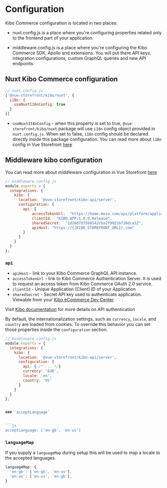 # Configuration

Kibo Commerce configuration is located in two places:

- nuxt.config.js is a place where you're configuring properties related only to the frontend part of your application.

- middleware.config.js is a place where you're configuring the Kibo Commerce SDK, Apollo and extensions. You will put there API keys, integration configurations, custom GraphQL queries and new API endpoints.

## Nuxt Kibo Commerce configuration

```js
// nuxt.config.js
['@vue-storefront/kibo/nuxt', {
  i18n: {
    useNuxtI18nConfig: true
  }
}]
```

- `useNuxtI18nConfig` - when this property is set to true, `@vue-storefront/kibo/nuxt` package will use `i18n` config object provided in `nuxt.config.js`. When set to false, `i18n` config should be declared directly inside this package configuration. You can read more about `i18n` config in Vue Storefront [here](../advanced/internationalization.md)

## Middleware kibo configuration

You can read more about middleware configuration in Vue Storefront [here](../advanced/server-middleware.md#configuration)

```js
// middleware.config.js
module.exports = {
  integrations: {
    kibo: {
      location: '@vue-storefront/kibo-api/server',
      configuration: {
        api: {
            accessTokenUrl:  "https://home.mozu.com/api/platform/applications/authtickets/oauth",
            clientId:  "KIBO.APP.1.0.0.Release",
            sharedSecret:  "1d16d7d35b8542cba2f99216f20dca32",
            apiHost: "https://{{KIBO_STOREFRONT_URL}}.com"
        }
      }
    }
  }
};
```

### `api`

- `apiHost` - link to your Kibo Commerce GraphQL API instance.
- `accessTokenUrl` - link to Kibo Commerce Authentication Server. It is used to request an access token from Kibo Commerce OAuth 2.0 service.
- `clientId` - Unique Application (Client) ID of your Application
- `sharedSecret` - Secret API key used to authenticate application. Viewable from your [Kibo eCommerce Dev Center](https://mozu.com/login)

Visit [Kibo documentation](https://apidocs.kibong-perf.com/?spec=graphql#auth) for more details on API authentication


By default, the internationalization settings, such as `currency`, `locale`, and `country` are loaded from cookies. To override this behavior you can set those properties inside the `configuration` section.

```js
// middleware.config.js
module.exports = {
  integrations: {
    kibo: {
      location: '@vue-storefront/kibo-api/server',
      configuration: {
        api: { /* ... */}
        currency: 'EUR',
        locale: 'en',
        country: 'US'
      }
    }
  }
};


### `acceptLanguage`


```js
acceptLanguage: ['en-gb', 'en-us']
```

### `languageMap`

If you supply a `languageMap` during setup this will be used to map a locale to the accepted languages.

```js
languageMap: {
  'en-gb': ['en-gb', 'en-us'],
  'en-us': ['en-us', 'en-gb'],
}
```

